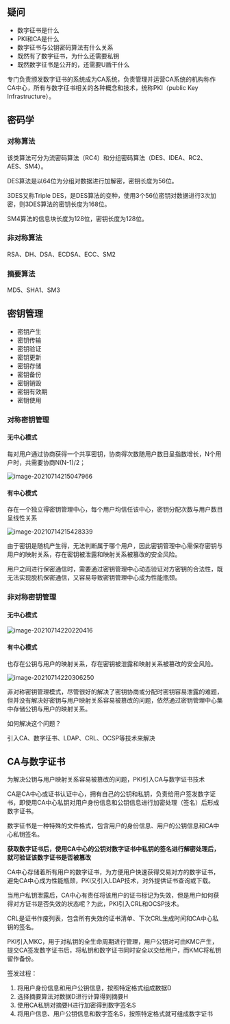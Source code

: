 ## 疑问

- 数字征书是什么
- PKI和CA是什么
- 数字征书与公钥密码算法有什么关系
- 既然有了数字征书，为什么还需要私钥
- 既然数字征书是公开的，还需要U盾干什么



专门负责颁发数字证书的系统成为CA系统，负责管理并运营CA系统的机构称作CA中心，所有与数字征书相关的各种概念和技术，统称PKI（public Key Infrastructure）。

## 密码学

### 对称算法

该类算法可分为流密码算法（RC4）和分组密码算法（DES、IDEA、RC2、AES、SM4）。

DES算法是以64位为分组对数据进行加解密，密钥长度为56位。

3DES又称Triple DES，是DES算法的变种，使用3个56位密钥对数据进行3次加密，则3DES算法的密钥长度为168位。

SM4算法的信息块长度为128位，密钥长度为128位。





### 非对称算法

RSA、DH、DSA、ECDSA、ECC、SM2

### 摘要算法

MD5、SHA1、SM3

## 密钥管理

 - 密钥产生
- 密钥传输
- 密钥验证
- 密钥更新
- 密钥存储
- 密钥备份
- 密钥销毁
- 密钥有效期
- 密钥使用

### 对称密钥管理

#### 无中心模式

每对用户通过协商获得一个共享密钥，协商得次数随用户数目呈指数增长，N个用户时，共需要协商N(N-1)/2；

![image-20210714215047966](/img/image-20210714215047966.png)



#### 有中心模式

存在一个独立得密钥管理中心，每个用户均信任该中心，密钥分配次数与用户数目呈线性关系

![image-20210714215428339](/img/image-20210714215428339.png)

由于密钥是随机产生得，无法判断属于哪个用户，因此密钥管理中心需保存密钥与用户的映射关系，存在密钥被泄露和映射关系被篡改的安全风险。

用户之间进行保密通信时，需要通过密钥管理中心动态验证对方密钥的合法性，既无法实现脱机保密通信，又容易导致密钥管理中心成为性能瓶颈。



### 非对称密钥管理

#### 无中心模式

![image-20210714220220416](/img/image-20210714220220416.png)

#### 有中心模式

也存在公钥与用户的映射关系，存在密钥被泄露和映射关系被篡改的安全风险。

![image-20210714220306250](/img/image-20210714220306250.png)

非对称密钥管理模式，尽管很好的解决了密钥协商或分配时密钥容易泄露的难题，但并没有解决好密钥与用户映射关系容易被篡改的问题，依然通过密钥管理中心集中存储公钥与用户的映射关系。

如何解决这个问题？

引入CA、数字征书、LDAP、CRL、OCSP等技术来解决



## CA与数字证书

为解决公钥与用户映射关系容易被篡改的问题，PKI引入CA与数字证书技术

CA是CA中心或证书认证中心，拥有自己的公钥和私钥，负责给用户签发数字证书，即使用CA中心私钥对用户身份信息和公钥信息进行加密处理（签名）后形成数字证书。

数字征书是一种特殊的文件格式，包含用户的身份信息、用户的公钥信息和CA中心私钥签名。

**获取数字证书后，使用CA中心的公钥对数字证书中私钥的签名进行解密处理后，就可验证该数字证书是否被篡改**

CA中心存储着所有用户的数字证书，为方便用户快速获得交易对方的数字证书，避免CA中心成为性能瓶颈，PKI又引入LDAP技术，对外提供证书查询或下载。

当用户私钥泄露后，CA中心有责任将该用户的证书标记为失效，但是用户如何获得对方证书是否失效的状态呢？为此，PKI引入CRL和OCSP技术。

CRL是证书作废列表，包含所有失效的证书清单、下次CRL生成时间和CA中心私钥的签名。

PKI引入MKC，用于对私钥的全生命周期进行管理，用户公钥对可由KMC产生，提交CA签发数字证书后，将私钥和数字证书同时安全以交给用户，而KMC将私钥留作备份。



签发过程：

1. 将用户身份信息和用户公钥信息，按照特定格式组成数据D
2. 选择摘要算法对数据D进行计算得到摘要H
3. 使用CA私钥对摘要H进行加密得到数字签名S
4. 将用户信息、用户公钥信息和数字签名S，按照特定格式就可组成数字证书





